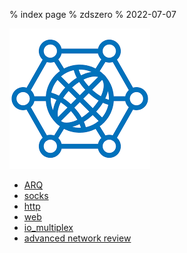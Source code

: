 % index page
% zdszero
% 2022-07-07

![network](../../docs/images/image_2022-07-13-09-43-32.png)

* [ARQ](./ARQ.md)
* [socks](./socks.md)
* [http](./http.md)
* [web](./web.md)
* [io_multiplex](./io_multiplex.md)
* [advanced network review](./advanced_network_review.md)
